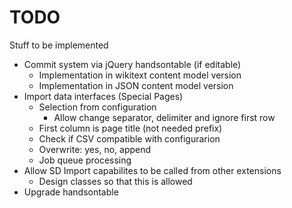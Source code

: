 # TODO

Stuff to be implemented

* Commit system via jQuery handsontable (if editable)
    * Implementation in wikitext content model version
    * Implementation in JSON content model version
* Import data interfaces (Special Pages)
    * Selection from configuration
        * Allow change separator, delimiter and ignore first row
    * First column is page title (not needed prefix)
    * Check if CSV compatible with configurarion 
	* Overwrite: yes, no, append
    * Job queue processing
* Allow SD Import capabilites to be called from other extensions
    * Design classes so that this is allowed
* Upgrade handsontable
